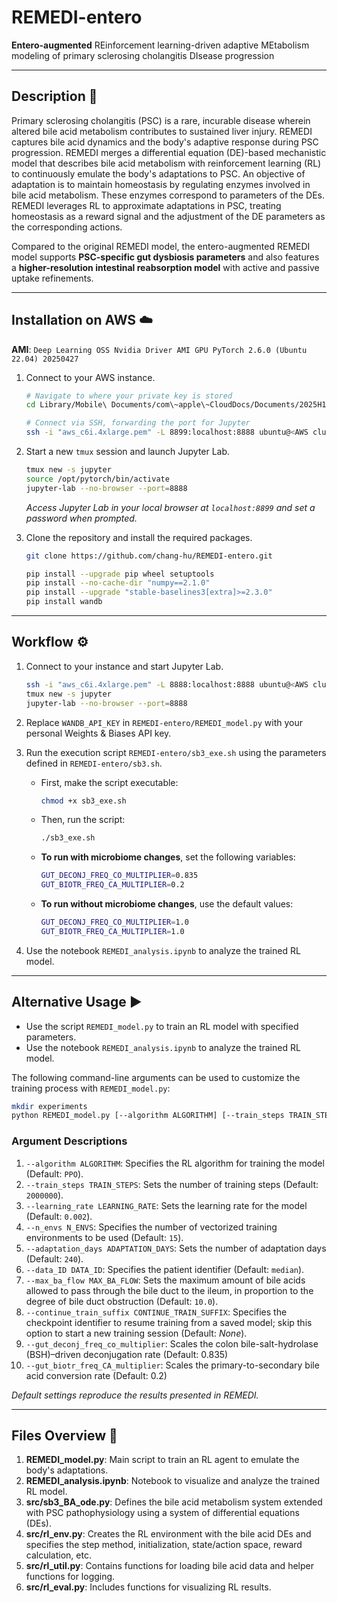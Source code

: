 # REMEDI-entero

**Entero-augmented** REinforcement learning-driven adaptive MEtabolism modeling of primary sclerosing cholangitis DIsease progression

-----

## Description 📝

Primary sclerosing cholangitis (PSC) is a rare, incurable disease wherein altered bile acid metabolism contributes to sustained liver injury. REMEDI captures bile acid dynamics and the body's adaptive response during PSC progression. REMEDI merges a differential equation (DE)-based mechanistic model that describes bile acid metabolism with reinforcement learning (RL) to continuously emulate the body's adaptations to PSC. An objective of adaptation is to maintain homeostasis by regulating enzymes involved in bile acid metabolism. These enzymes correspond to parameters of the DEs. REMEDI leverages RL to approximate adaptations in PSC, treating homeostasis as a reward signal and the adjustment of the DE parameters as the corresponding actions.

Compared to the original REMEDI model, the entero-augmented REMEDI model supports **PSC-specific gut dysbiosis parameters** and also features a **higher-resolution intestinal reabsorption model** with active and passive uptake refinements.

-----

## Installation on AWS ☁️

**AMI**: `Deep Learning OSS Nvidia Driver AMI GPU PyTorch 2.6.0 (Ubuntu 22.04) 20250427`

1.  Connect to your AWS instance.

    ```bash
    # Navigate to where your private key is stored
    cd Library/Mobile\ Documents/com\~apple\~CloudDocs/Documents/2025H1/ 

    # Connect via SSH, forwarding the port for Jupyter
    ssh -i "aws_c6i.4xlarge.pem" -L 8899:localhost:8888 ubuntu@<AWS cluster>.amazonaws.com
    ```

2.  Start a new `tmux` session and launch Jupyter Lab.

    ```bash
    tmux new -s jupyter
    source /opt/pytorch/bin/activate
    jupyter-lab --no-browser --port=8888 
    ```

    *Access Jupyter Lab in your local browser at `localhost:8899` and set a password when prompted.*

3.  Clone the repository and install the required packages.

    ```bash
    git clone https://github.com/chang-hu/REMEDI-entero.git

    pip install --upgrade pip wheel setuptools
    pip install --no-cache-dir "numpy==2.1.0"
    pip install --upgrade "stable-baselines3[extra]>=2.3.0"
    pip install wandb
    ```

-----

## Workflow ⚙️

1.  Connect to your instance and start Jupyter Lab.

    ```bash
    ssh -i "aws_c6i.4xlarge.pem" -L 8888:localhost:8888 ubuntu@<AWS cluster>.compute-1.amazonaws.com
    tmux new -s jupyter
    jupyter-lab --no-browser --port=8888
    ```

2.  Replace `WANDB_API_KEY` in `REMEDI-entero/REMEDI_model.py` with your personal Weights & Biases API key.

3.  Run the execution script `REMEDI-entero/sb3_exe.sh` using the parameters defined in `REMEDI-entero/sb3.sh`.

      * First, make the script executable:
        ```bash
        chmod +x sb3_exe.sh
        ```
      * Then, run the script:
        ```bash
        ./sb3_exe.sh
        ```
      * **To run with microbiome changes**, set the following variables:
        ```bash
        GUT_DECONJ_FREQ_CO_MULTIPLIER=0.835
        GUT_BIOTR_FREQ_CA_MULTIPLIER=0.2
        ```
      * **To run without microbiome changes**, use the default values:
        ```bash
        GUT_DECONJ_FREQ_CO_MULTIPLIER=1.0
        GUT_BIOTR_FREQ_CA_MULTIPLIER=1.0
        ```
4. Use the notebook `REMEDI_analysis.ipynb` to analyze the trained RL model.

-----

## Alternative Usage ▶️

  * Use the script `REMEDI_model.py` to train an RL model with specified parameters.
  * Use the notebook `REMEDI_analysis.ipynb` to analyze the trained RL model.

The following command-line arguments can be used to customize the training process with `REMEDI_model.py`:

```sh
mkdir experiments
python REMEDI_model.py [--algorithm ALGORITHM] [--train_steps TRAIN_STEPS] [--learning_rate LEARNING_RATE] [--n_envs N_ENVS] [--adaptation_days ADAPTATION_DAYS] [--data_ID DATA_ID] [--max_ba_flow MAX_BA_FLOW] [--continue_train_suffix CONTINUE_TRAIN_SUFFIX] [--gut_deconj_freq_co_multiplier GUT_DECONJ_FREQ_CO_MULTIPLIER] [--gut_biotr_freq_CA_multiplier GUT_BIOTR_FREQ_CA_MULTIPLIER]
```

### Argument Descriptions

1.  `--algorithm ALGORITHM`: Specifies the RL algorithm for training the model (Default: `PPO`).
2.  `--train_steps TRAIN_STEPS`: Sets the number of training steps (Default: `2000000`).
3.  `--learning_rate LEARNING_RATE`: Sets the learning rate for the model (Default: `0.002`).
4.  `--n_envs N_ENVS`: Specifies the number of vectorized training environments to be used (Default: `15`).
5.  `--adaptation_days ADAPTATION_DAYS`: Sets the number of adaptation days (Default: `240`).
6.  `--data_ID DATA_ID`: Specifies the patient identifier (Default: `median`).
7.  `--max_ba_flow MAX_BA_FLOW`: Sets the maximum amount of bile acids allowed to pass through the bile duct to the ileum, in proportion to the degree of bile duct obstruction (Default: `10.0`).
8.  `--continue_train_suffix CONTINUE_TRAIN_SUFFIX`: Specifies the checkpoint identifier to resume training from a saved model; skip this option to start a new training session (Default: *None*).
9. `--gut_deconj_freq_co_multiplier`: Scales the colon bile-salt-hydrolase (BSH)–driven deconjugation rate (Default: 0.835)
10. `--gut_biotr_freq_CA_multiplier`: Scales the primary-to-secondary bile acid conversion rate (Default: 0.2)

*Default settings reproduce the results presented in REMEDI.*

-----

## Files Overview 📂

1.  **REMEDI\_model.py**: Main script to train an RL agent to emulate the body's adaptations.
2.  **REMEDI\_analysis.ipynb**: Notebook to visualize and analyze the trained RL model.
3.  **src/sb3\_BA\_ode.py**: Defines the bile acid metabolism system extended with PSC pathophysiology using a system of differential equations (DEs).
4.  **src/rl\_env.py**: Creates the RL environment with the bile acid DEs and specifies the step method, initialization, state/action space, reward calculation, etc.
5.  **src/rl\_util.py**: Contains functions for loading bile acid data and helper functions for logging.
6.  **src/rl\_eval.py**: Includes functions for visualizing RL results.